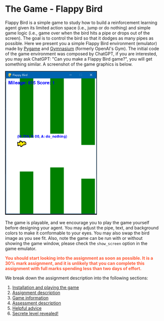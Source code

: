# The Game - Flappy Bird

Flappy Bird is a simple game to study how to build a reinforcement learning agent given its limited action 
space (i.e., jump or do nothing) and simple game logic (i.e., game over when the bird hits a pipe or drops out of the screen). 
The goal is to control the bird so that it dodges as many pipes as possible. 
Here we present you a simple Flappy Bird environment (emulator) made by [Pygame](https://www.pygame.org/news) and [Gymnasium](https://gymnasium.farama.org/index.html) (formerly OpenAI's Gym). 
The initial code of the game environment was composed by ChatGPT, if you are interested, you may ask ChatGPT: "Can 
you make a Flappy Bird game?", you will get something similar. A screenshot of the game graphics is below.

<img src="documentation/img.png" alt="flappy bird screen shot" width="300" />

The game is playable, and we encourage you to play the game yourself before designing your agent. 
You may adjust the pipe, text, and background colors to make it conformable to your eyes. 
You may also swap the bird image as you see fit.
Also, note the game can be run with or without showing the game window, please check the `show_screen` option 
in the game emulator. 


<span style="color:#ff5733">**You should start looking into the assignment as soon as possible. 
It is a 30% mark assignment, and it is unlikely that you can complete this assignment with full 
marks spending less than two days of effort.**</span>

We break down the assignment description into the following sections:

1. [Installation and playing the game](documentation/INSTALLATION.md)
2. [Assignment description](documentation/ASSIGNMENT_DESCRIPTION.md)
3. [Game information](documentation/GAME_INFORMATION.MD)
4. [Assessment description](documentation/ASSESSMENT_DESCRIPTION.md)
5. [Helpful advice](documentation/HELPFUL_ADVICE.md)
6. [Secrete level revealed!](documentation/SECRET_LEVEL.md)




